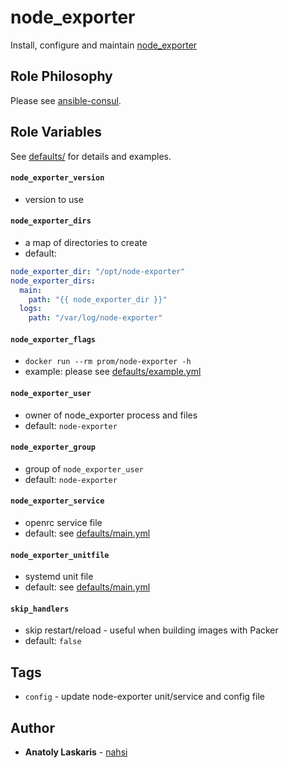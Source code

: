 # node_exporter

Install, configure and maintain [node_exporter](https://github.com/prometheus/node_exporter)

## Role Philosophy

Please see
[ansible-consul](https://github.com/nahsi/ansible-consul#role-philosophy).

## Role Variables

See [defaults/](https://github.com/nahsi/ansible-node-exporter/blob/master/defaults/) for details and examples.

#### `node_exporter_version`

- version to use

#### `node_exporter_dirs`

- a map of directories to create
- default:

```yaml
node_exporter_dir: "/opt/node-exporter"
node_exporter_dirs:
  main:
    path: "{{ node_exporter_dir }}"
  logs:
    path: "/var/log/node-exporter"
```

#### `node_exporter_flags`

- `docker run --rm prom/node-exporter -h`
- example: please see [defaults/example.yml](https://github.com/nahsi/ansible-node-exporter/blob/master/defaults/example.yml)

#### `node_exporter_user`

- owner of node_exporter process and files
- default: `node-exporter`

#### `node_exporter_group`

- group of `node_exporter_user`
- default: `node-exporter`

#### `node_exporter_service`

- openrc service file
- default: see [defaults/main.yml](https://github.com/nahsi/ansible-node-exporter/blob/master/defaults/main.yml)

#### `node_exporter_unitfile`

- systemd unit file
- default: see [defaults/main.yml](https://github.com/nahsi/ansible-node-exporter/blob/master/defaults/main.yml)

#### `skip_handlers`

- skip restart/reload - useful when building images with Packer
- default: `false`

## Tags

- `config` - update node-exporter unit/service and config file

## Author

- **Anatoly Laskaris** - [nahsi](https://github.com/nahsi)
